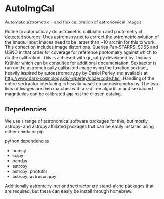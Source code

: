 # AutoImgCal
Automatic astrometric - and flux calibration of astronomical images

Rutine to automatically do astrometric calibration and photometry of detected sources. Uses astrometry.net to correct the astrometric solution of the image. Input images need to be larger than ~10 arcmin for this to work. This correction includes image distortions. Queries  Pan-STARRS, SDSS and USNO in that order for coverage for reference photometry against which to do the calibration. This is achieved with gr_cat.py developed by Thomas Krühler which can be consulted for additional documentation. Sextractor is run on the astrometrically calibrated image using the function sextract, heavily inspired by autoastrometry.py by Daniel Perley and available at http://www.dark-cosmology.dk/~dperley/code/code.html. Handling of the entire sextractor interfacing is heavily based on autoastrometry.py. The two lists of images are then matched with a k-d tree algorithm and sextracted magntiudes can be calibrated against the chosen catalog.

## Depedencies

We use a range of astronomical software packages for this, but mostly astropy- and astropy affiliated packages that can be easily installed using either conda or pip. 

python dependencies

  - numpy
  - scipy
  - pandas
  - astropy
  - astropy: photutils
  - astropy: astroscrappy
  
Additionally astrometry-net and sextractor are stand-alone packages that are required, but these can easily be install through homebrew. 
